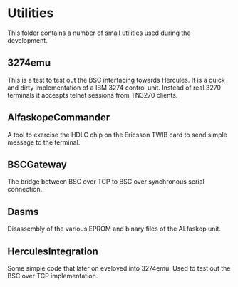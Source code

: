 # Utilities

This folder contains a number of small utilities used during the development.

## 3274emu
This is a test to test out the BSC interfacing towards Hercules. It is a quick and dirty implementation of a IBM 3274 control unit. Instead of real 3270 terminals it accespts telnet sessions from TN3270 clients.

## AlfaskopeCommander
A tool to exercise the HDLC chip on the Ericsson TWIB card to send simple message to the terminal.

## BSCGateway
The bridge between BSC over TCP to BSC over synchronous serial connection.

## Dasms
Disassembly of the various EPROM and binary files of the ALfaskop unit.

## HerculesIntegration
Some simple code that later on eveloved into 3274emu. Used to test out the BSC over TCP implementation.
